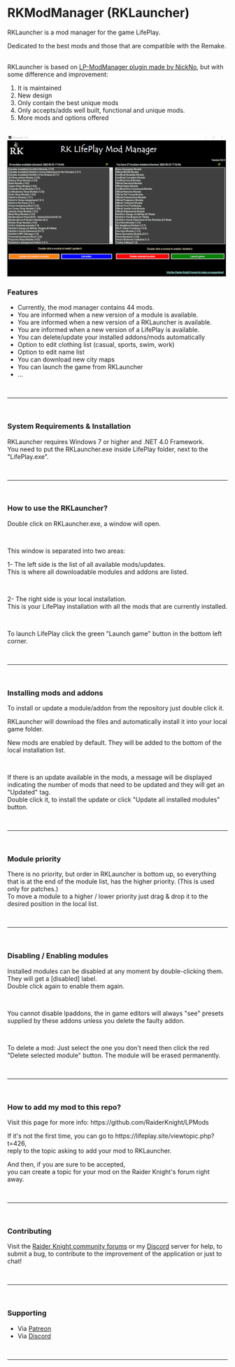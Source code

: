 # RKModManager (RKLauncher)
<p>RKLauncher is a mod manager for the game LifePlay.</p>
<p>Dedicated to the best mods and those that are compatible with the Remake.<br>
<br>
<p>RKLauncher is based on <a href="https://github.com/NickNo-dev/LP-ModManager">LP-ModManager plugin made by NickNo</a>, but with some difference and improvement:</p>
<ol>
<li> It is maintained</li>
<li> New design</li>
<li> Only contain the best unique mods</li>
<li> Only accepts/adds well built, functional and unique mods.</li>
<li> More mods and options offered</li>
</ol>
<br>
<img src="https://github.com/RaiderKnight/RKModManager/blob/main/RKLauncher_screenshot.jpg" alt"screenshot" />
<br>
<h3>Features</h3>
<ul>
<li>Currently, the mod manager contains 44 mods.</li>
<li>You are informed when a new version of a module is available.</li>
<li>You are informed when a new version of a RKLauncher is available.</li>
<li>You are informed when a new version of a LifePlay is available.</li>
<li>You can delete/update your installed addons/mods automatically</li>
<li>Option to edit clothing list (casual, sports, swim, work)</li>
<li>Option to edit name list</li>
<li>You can download new city maps</li>
<li>You can launch the game from RKLauncher</li>
<li>...</li>
</ul>
<br>
<hr>
<br>
<h3>System Requirements & Installation</h3>
<p>RKLauncher requires Windows 7 or higher and .NET 4.0 Framework.<br>
You need to put the RKLauncher.exe inside LifePlay folder, next to the "LifePlay.exe".</p>
<br>
<hr>
<br>
<h3>How to use the RKLauncher?</h3>
<p>Double click on RKLauncher.exe, a window will open.</p>
<br>
<p>This window is separated into two areas:</p>
<p>1- The left side is the list of all available mods/updates. <br>
This is where all downloadable modules and addons are listed.</p>
<br>
<p>2- The right side is your local installation.<br>
This is your LifePlay installation with all the mods that are currently installed.</p>
<br>
<p>To launch LifePlay click the green "Launch game" button in the bottom left corner.</p>
<br>
<hr>
<br>
<h3>Installing mods and addons</h3>
<p>To install or update a module/addon from the repository just double click it. </p>
<p>RKLauncher will download the files and automatically install it into your local game folder.</p>
<p>New mods are enabled by default. They will be added to the bottom of the local installation list.</p>
<br>
<p>If there is an update available in the mods, a message will be displayed indicating the number of mods that need to be updated and they will get an "Updated" tag.<br>
Double click it, to install the update or click "Update all installed modules" button.</p>
<br>
<hr>
<br>
<h3>Module priority</h3>
<p>There is no priority, but order in RKLauncher is bottom up, so everything that is at the end of the module list, has the higher priority. (This is used only for patches.)<br>
To move a module to a higher / lower priority just drag & drop it to the desired position in the local list.</p>
<br>
<hr>
<br>
<h3>Disabling / Enabling modules</h3>
<p>Installed modules can be disabled at any moment by double-clicking them. They will get a [disabled] label.<br>
Double click again to enable them again.</p>
<br>
<p>You cannot disable lpaddons, the in game editors will always "see" presets supplied by these addons unless you delete the faulty addon.</p>
<br>
<p>To delete a mod: Just select the one you don't need then click the red "Delete selected module" button. The module will be erased permanently.</p>
<br>
<hr>
<br>
<h3>How to add my mod to this repo?</h3>
<p>Visit this page for more info: https://github.com/RaiderKnight/LPMods</p>
<p>If it's not the first time, you can go to https://lifeplay.site/viewtopic.php?t=426,<br> 
reply to the topic asking to add your mod to RKLauncher.</p>
<p>And then, if you are sure to be accepted,<br>
you can create a topic for your mod on the Raider Knight's forum right away.</p>
<br>
<hr>
<br>
<h3>Contributing</h3>
<p>Visit the <a href="https://lifeplay.site">Raider Knight community forums</a> or my <a href="https://discord.gg/d3U9E2wb4Y">Discord</a> server for help, to submit a bug, to contribute to the improvement of the application or just to chat!</p>
<br>
<hr>
<br>
<h3>Supporting</h3>
<ul>
<li>Via <a href="https://www.patreon.com/raiderknight">Patreon</a></li>
<li>Via <a href="https://www.buymeacoffee.com/raiderknight">Discord</a></li>
</ul>
<br>
<hr>
<br>